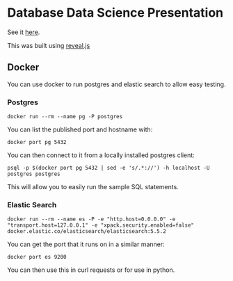 Database Data Science Presentation
==================================

See it [here](https://matthewfranglen.github.io/database-science-presentation/).

This was built using [reveal.js](https://github.com/hakimel/reveal.js)

Docker
------

You can use docker to run postgres and elastic search to allow easy testing.

### Postgres

```
docker run --rm --name pg -P postgres
```

You can list the published port and hostname with:

```
docker port pg 5432
```

You can then connect to it from a locally installed postgres client:

```
psql -p $(docker port pg 5432 | sed -e 's/.*://') -h localhost -U postgres postgres
```

This will allow you to easily run the sample SQL statements.

### Elastic Search

```
docker run --rm --name es -P -e "http.host=0.0.0.0" -e "transport.host=127.0.0.1" -e "xpack.security.enabled=false" docker.elastic.co/elasticsearch/elasticsearch:5.5.2
```

You can get the port that it runs on in a similar manner:

```
docker port es 9200
```

You can then use this in curl requests or for use in python.
